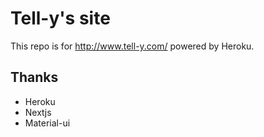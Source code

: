 # Tell-y's site
This repo is for http://www.tell-y.com/ powered by Heroku.

## Thanks
- Heroku
- Nextjs
- Material-ui

